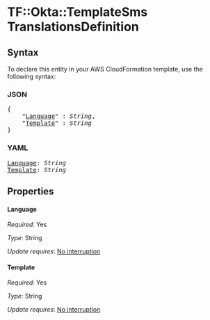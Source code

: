 # TF::Okta::TemplateSms TranslationsDefinition

## Syntax

To declare this entity in your AWS CloudFormation template, use the following syntax:

### JSON

<pre>
{
    "<a href="#language" title="Language">Language</a>" : <i>String</i>,
    "<a href="#template" title="Template">Template</a>" : <i>String</i>
}
</pre>

### YAML

<pre>
<a href="#language" title="Language">Language</a>: <i>String</i>
<a href="#template" title="Template">Template</a>: <i>String</i>
</pre>

## Properties

#### Language

_Required_: Yes

_Type_: String

_Update requires_: [No interruption](https://docs.aws.amazon.com/AWSCloudFormation/latest/UserGuide/using-cfn-updating-stacks-update-behaviors.html#update-no-interrupt)

#### Template

_Required_: Yes

_Type_: String

_Update requires_: [No interruption](https://docs.aws.amazon.com/AWSCloudFormation/latest/UserGuide/using-cfn-updating-stacks-update-behaviors.html#update-no-interrupt)

